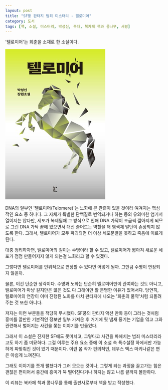 ```yaml
---
layout: post
title: "SF풍 판타지 범죄 미스터리 - 텔로미어"
category: 도서
tags: [책, 소설, 미스터리, 박성신, 북다, 북카페 책과 콩나무, 서평]
---
```


'텔로미어'는
회춘을 소재로 한 소설이다.

![표지](/images/book/telomere-book.jpg)

DNA의 일부인 '텔로미어(Telomere)'는 노화에 큰 관련이 있을 것이라 여겨지는 핵심적인 요소 중 하나다.
그 자체가 특별한 단백질로 번역되거나 하는 등의 유의미한 염기서열이지는 않다만,
세포가 복제될때 그 방식으로 인해 DNA 가닥이 조금씩 짧아지게 되므로
그런 DNA 가닥 끝에 있으면서 대신 줄어드는 역할을 해
염색체 말단이 손상되지 않도록 한다.
그래서, 텔로미어가 모두 파괴되면 더 이상 세포분열을 못하고 죽음에 이르게 된다.

대충 정리하자면, 텔로미어의 길이는 수명이라 할 수 있고,
텔로미어가 짧아져 새로운 세포가 점점 만들어지지 않게 되는걸 노화라고 할 수 있겠다.

그렇다면 텔로미어를 인위적으로 연장할 수 있다면 어떻게 될까.
그만큼 수명이 연장되지 않을까.

물론, 이건 단순한 생각이다.
수명과 노화는 단순히 텔로미어만이 관여하는 것도 아니고,
텔로미어가 마냥 길지만은 않은 것도 다 그래야만 할 분명한 이유가 있어서다.
당연히, 텔로미어의 연장이 이미 진행된 노화를 마치 판타지에 나오는 '회춘의 물약'처럼 되돌려 주는 것 또한 아니다.

저자는 이런 부분들을 적당히 무시했다.
SF풍의 판타지 액션 만화 등이 그러는 것처럼
흥미를 끌만한 기본적인 정보만 일부 가져온 후
거기에 뒷 냄새 풍기는 기업을 엮고
그와 관련해서 벌어지는 사건을 쫒는 이야기를 만들었다.

그래서 이 소설은 진지한 SF에도 못미치고,
그렇다고 사건을 파헤치는 범죄 미스터리라고도 하기 좀 미묘하다.
그걸 이루는 주요 요소 중에 이 소설 속 특수설정 하에서만 가능하게 짜맞춰진 것이 있기 때문이다.
이런 쫌 작가 편의적인, 데우스 엑스 마키나같은 면은 아쉽게 느껴진다.

그래도 이야기를 쪼개 펼쳤다가 그러 모으는 것이나,
그렇게 되는 과정을 끌고가는 힘은 괜찮은 편이어서
중간에 흥미가 뚝 떨어진다거나 하지는 않고
나름 끝까지 볼만하다.



<div class="im im-info">
이 리뷰는 북카페 책과 콩나무를 통해 출판사로부터 책을 받고 작성했다.
</div>
